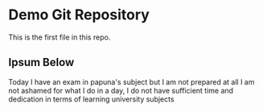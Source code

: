 # Demo Git Repository

This is the first file in this repo.

## Ipsum Below

Today I have an exam in papuna's subject but I am not prepared at all
I am not ashamed for what I do in a day, I do not have sufficient
time and dedication in terms of learning university subjects
